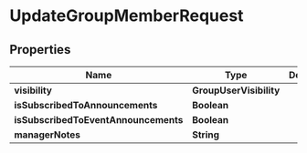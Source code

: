 

# UpdateGroupMemberRequest


## Properties

| Name | Type | Description | Notes |
|------------ | ------------- | ------------- | -------------|
|**visibility** | **GroupUserVisibility** |  |  [optional] |
|**isSubscribedToAnnouncements** | **Boolean** |  |  [optional] |
|**isSubscribedToEventAnnouncements** | **Boolean** |  |  [optional] |
|**managerNotes** | **String** |  |  [optional] |



